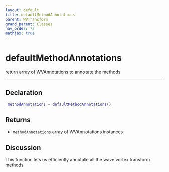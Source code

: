 ```yaml
---
layout: default
title: defaultMethodAnnotations
parent: WVTransform
grand_parent: Classes
nav_order: 72
mathjax: true
---
```


#  defaultMethodAnnotations

return array of WVAnnotations to annotate the methods


---

## Declaration
```matlab
 methodAnnotations = defaultMethodAnnotations()
```
## Returns
+ `methodAnnotations`  array of WVAnnotations instances

## Discussion

  This function lets us efficiently annotate all the wave vortex transform
  methods
 
      
